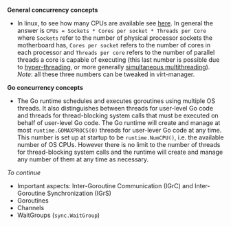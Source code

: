 **General concurrency concepts**

- In linux, to see how many CPUs are available see [here](https://unix.stackexchange.com/questions/218074/how-to-know-number-of-cores-of-a-system-in-linux). In general the answer is `CPUs = Sockets * Cores per socket * Threads per Core` where `Sockets` refer to the number of physical processor sockets the motherboard has, `Cores per socket` refers to the number of cores in each processor and `Threads per core` refers to the number of parallel threads a core is capable of executing (this last number is possible due to [hyper-threading](https://en.wikipedia.org/wiki/Hyper-threading), or more generally [simultaneous multithreading](https://en.wikipedia.org/wiki/Simultaneous_multithreading)). *Note*: all these three numbers can be tweaked in virt-manager.

**Go concurrency concepts**

- The Go runtime schedules and executes goroutines using multiple OS threads. It also distinguishes between threads for user-level Go code and threads for thread-blocking system calls that must be executed on behalf of user-level Go code. The Go runtime will create and manage at most `runtime.GOMAXPROCS(0)` threads for user-lever Go code at any time. This number is set up at startup to be `runtime.NumCPU()`, i.e. the available number of OS CPUs. However there is no limit to the number of threads for thread-blocking system calls and the runtime will create and manage any number of them at any time as necessary.

_To continue_

- Important aspects: Inter-Goroutine Communication (IGrC) and Inter-Goroutine Synchronization (IGrS)
- Goroutines
- Channels
- WaitGroups (`sync.WaitGroup`)